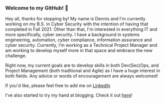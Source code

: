 ### Welcome to my GitHub! 👋

Hey all, thanks for stopping by! My name is Dennis and I'm currently working on my B.S. in Cyber Security with the intention of having that completed in Fall 2021. Other than that, I'm interested in everything IT and more specifically, cyber security. I have a background in systems engineering, automation, cyber compliance, information assurance and cyber security. Currently, I’m working as a Technical Project Manager and am working to develop myself more in that space and embrace the new challenge.

Right now, my current goals are to develop skills in both Dev(Sec)Ops, and Project Management (both traditional and Agile) as I have a huge interest in both fields. Any advice or words of encouragement are always welcomed!


If you'd like, please feel free to add me on [LinkedIn](https://www.linkedin.com/in/dennis-perrone)

I've also started to try my hand at blogging. Check it out [here](https://www.dennisperrone.com)!

<!--
**dennis-perrone/dennis-perrone** is a ✨ _special_ ✨ repository because its `README.md` (this file) appears on your GitHub profile.

Here are some ideas to get you started:

- 🔭 I’m currently working on ...
- 🌱 I’m currently learning ...
- 👯 I’m looking to collaborate on ...
- 🤔 I’m looking for help with ...
- 💬 Ask me about ...
- 📫 How to reach me: ...
- 😄 Pronouns: ...
- ⚡ Fun fact: ...
-->
